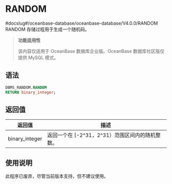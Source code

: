 RANDOM 
===========================
#docslug#/oceanbase-database/oceanbase-database/V4.0.0/RANDOM
RANDOM 存储过程用于生成一个随机码。

>**功能适用性**
>
>该内容仅适用于 OceanBase 数据库企业版。OceanBase 数据库社区版仅提供 MySQL 模式。

语法 
-----------

```sql
DBMS_RANDOM.RANDOM
RETURN binary_integer;
```



返回值 
------------



|    **返回值**     |              **描述**              |
|----------------|----------------------------------|
| binary_integer | 返回一个在 \[-2\^31，2\^31）范围区间内的随机整数。 |



使用说明 
-------------

此程序已废弃，尽管当前版本支持，但不建议使用。
